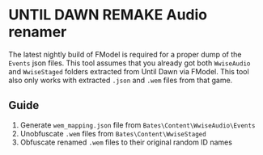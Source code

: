 # UNTIL DAWN REMAKE Audio renamer

The latest nightly build of FModel is required for a proper dump of the `Events` json files.
This tool assumes that you already got both `WwiseAudio` and `WwiseStaged` folders extracted from Until Dawn via FModel.
This tool also only works with extracted `.json` and `.wem` files from that game.

## Guide
1. Generate `wem_mapping.json` file from `Bates\Content\WwiseAudio\Events`
2. Unobfuscate `.wem` files from `Bates\Content\WwiseStaged`
3. Obfuscate renamed `.wem` files to their original random ID names
